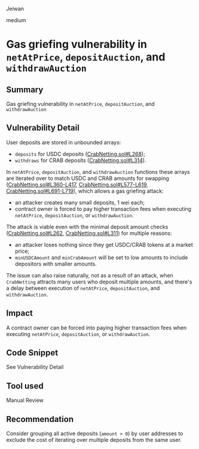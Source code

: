 Jeiwan

medium

# Gas griefing vulnerability in `netAtPrice`, `depositAuction`, and `withdrawAuction`

## Summary
Gas griefing vulnerability in `netAtPrice`, `depositAuction`, and `withdrawAuction`
## Vulnerability Detail
User deposits are stored in unbounded arrays:
- `deposits` for USDC deposits ([CrabNetting.sol#L268](https://github.com/sherlock-audit/2022-11-opyn/blob/main/crab-netting/src/CrabNetting.sol#L268));
- `withdraws` for CRAB deposits ([CrabNetting.sol#L314](https://github.com/sherlock-audit/2022-11-opyn/blob/main/crab-netting/src/CrabNetting.sol#L314)).

In `netAtPrice`, `depositAuction`, and `withdrawAuction` functions these arrays are iterated over to match USDC and CRAB amounts for swapping ([CrabNetting.sol#L360-L417](https://github.com/sherlock-audit/2022-11-opyn/blob/main/crab-netting/src/CrabNetting.sol#L360-L417), [CrabNetting.sol#L577-L619](https://github.com/sherlock-audit/2022-11-opyn/blob/main/crab-netting/src/CrabNetting.sol#L577-L619), [CrabNetting.sol#L691-L719](https://github.com/sherlock-audit/2022-11-opyn/blob/main/crab-netting/src/CrabNetting.sol#L691-L719)), which allows a gas griefing attack:
- an attacker creates many small deposits, 1 wei each;
- contract owner is forced to pay higher transaction fees when executing `netAtPrice`, `depositAuction`, or `withdrawAuction`.

The attack is viable even with the minimal deposit amount checks ([CrabNetting.sol#L262](https://github.com/sherlock-audit/2022-11-opyn/blob/main/crab-netting/src/CrabNetting.sol#L262), [CrabNetting.sol#L311](https://github.com/sherlock-audit/2022-11-opyn/blob/main/crab-netting/src/CrabNetting.sol#L311)) for multiple reasons:
- an attacker loses nothing since they get USDC/CRAB tokens at a market price;
- `minUSDCAmount` and `minCrabAmount` will be set to low amounts to include depositors with smaller amounts.

The issue can also raise naturally, not as a result of an attack, when `CrabNetting` attracts many users who deposit multiple amounts, and there's a delay between execution of `netAtPrice`, `depositAuction`, and `withdrawAuction`.
## Impact
A contract owner can be forced into paying higher transaction fees when executing `netAtPrice`, `depositAuction`, or `withdrawAuction`.
## Code Snippet
See Vulnerability Detail
## Tool used
Manual Review
## Recommendation
Consider grouping all active deposits (`amount > 0`) by user addresses to exclude the cost of iterating  over multiple deposits from the same user.